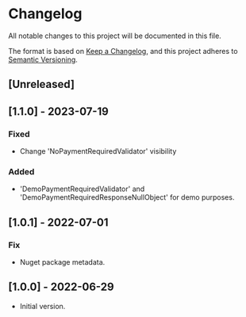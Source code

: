 # Changelog

All notable changes to this project will be documented in this file.

The format is based on [Keep a Changelog](https://keepachangelog.com/en/1.0.0/),
and this project adheres to [Semantic Versioning](https://semver.org/spec/v2.0.0.html).

## [Unreleased]
## [1.1.0] - 2023-07-19
### Fixed 
- Change 'NoPaymentRequiredValidator' visibility

### Added
- 'DemoPaymentRequiredValidator' and 'DemoPaymentRequiredResponseNullObject' for demo purposes.

## [1.0.1] - 2022-07-01
### Fix
- Nuget package metadata.

## [1.0.0] - 2022-06-29
- Initial version.
